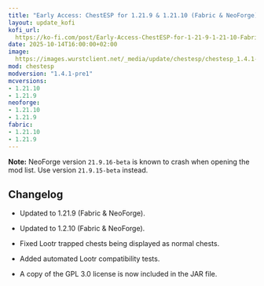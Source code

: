 ```yaml
---
title: "Early Access: ChestESP for 1.21.9 & 1.21.10 (Fabric & NeoForge)"
layout: update_kofi
kofi_url: 
  https://ko-fi.com/post/Early-Access-ChestESP-for-1-21-9-1-21-10-Fabri-E1E71MSWRO
date: 2025-10-14T16:00:00+02:00
image: 
  https://images.wurstclient.net/_media/update/chestesp/chestesp_1.4.1-pre1_540p.webp
mod: chestesp
modversion: "1.4.1-pre1"
mcversions:
- 1.21.10
- 1.21.9
neoforge:
- 1.21.10
- 1.21.9
fabric:
- 1.21.10
- 1.21.9
---
```

**Note:** NeoForge version `21.9.16-beta` is known to crash when opening the mod list. Use version `21.9.15-beta` instead.

## Changelog

- Updated to 1.21.9 (Fabric & NeoForge).

- Updated to 1.2.10 (Fabric & NeoForge).

- Fixed Lootr trapped chests being displayed as normal chests.

- Added automated Lootr compatibility tests.

- A copy of the GPL 3.0 license is now included in the JAR file.
